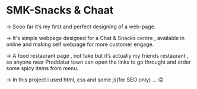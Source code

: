 # SMK-Snacks & Chaat
-> Sooo far it’s my first and perfect designing of a web-page.

-> It's simple webpage designed for a Chat & Snacks centre , available in online and making self webpage for more customer engage.

-> A food restaurant page , not fake but it’s actually my friends restaurant , 
so anyone near Proddatur town can open the links to go throught and order some spicy items from menu.

-> In this project i used html, css and some js(for SEO only) … 🙃

